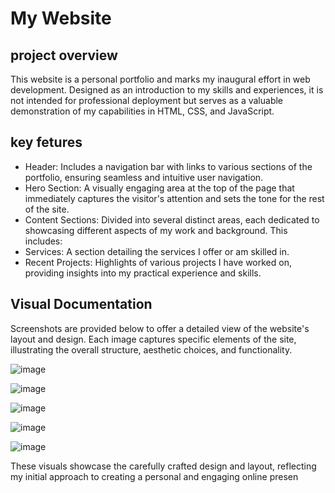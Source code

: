 # My Website
## project overview
This website is a personal portfolio and marks my inaugural effort in web development. Designed as an introduction to my skills and experiences, it is not intended for professional deployment but serves as a valuable demonstration of my capabilities in HTML, CSS, and JavaScript. 
 


## key fetures 
- Header: Includes a navigation bar with links to various sections of the portfolio, ensuring seamless and intuitive user navigation.
- Hero Section: A visually engaging area at the top of the page that immediately captures the visitor's attention and sets the tone for the rest of the site.
- Content Sections: Divided into several distinct areas, each dedicated to showcasing different aspects of my work and background. This includes:
- Services: A section detailing the services I offer or am skilled in.
- Recent Projects: Highlights of various projects I have worked on, providing insights into my practical experience and skills.


## Visual Documentation

Screenshots are provided below to offer a detailed view of the website's layout and design. Each image captures specific elements of the site, illustrating the overall structure, aesthetic choices, and functionality.

![image](https://github.com/user-attachments/assets/cfcaa085-6986-4821-8a0d-5d36a192a8c4)

![image](https://github.com/user-attachments/assets/1d778397-6fca-44da-9787-0f44df1e1fad)

![image](https://github.com/user-attachments/assets/e0a75814-2769-4939-bdfc-e9d962f1f448)

![image](https://github.com/user-attachments/assets/b2787a0a-4570-4db9-8b20-6a5c788a54a2)

![image](https://github.com/user-attachments/assets/e0f06e55-d6b4-4ef8-a071-8c9ecc58e5e2)



These visuals showcase the carefully crafted design and layout, reflecting my initial approach to creating a personal and engaging online presen
